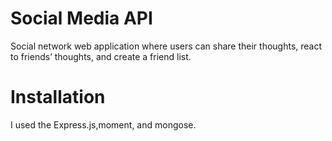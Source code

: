 # Social Media API

Social network web application where users can share their thoughts, react to friends’ thoughts, and create a friend list.

# Installation

I used the Express.js,moment, and mongose.
